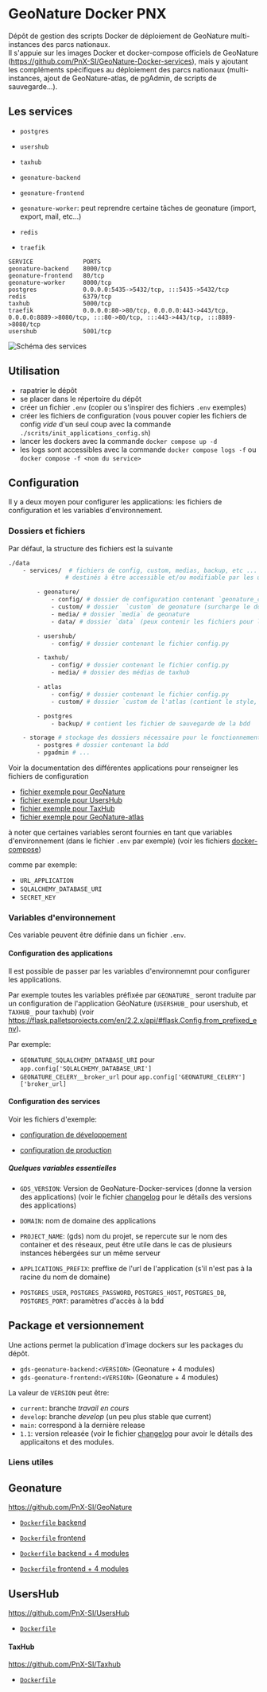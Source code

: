 # GeoNature Docker PNX

Dépôt de gestion des scripts Docker de déploiement de GeoNature multi-instances des parcs nationaux.  
Il s'appuie sur les images Docker et docker-compose officiels de GeoNature (https://github.com/PnX-SI/GeoNature-Docker-services), mais y ajoutant les compléments spécifiques au déploiement des parcs nationaux (multi-instances, ajout de GeoNature-atlas, de pgAdmin, de scripts de sauvegarde...).

## Les services

 - `postgres`
 - `usershub`
 - `taxhub`
 - `geonature-backend`
 - `geonature-frontend`
 - `geonature-worker`: peut reprendre certaine tâches de geonature (import, export, mail, etc...)
 - `redis`

- `traefik`

```
SERVICE              PORTS
geonature-backend    8000/tcp
geonature-frontend   80/tcp
geonature-worker     8000/tcp
postgres             0.0.0.0:5435->5432/tcp, :::5435->5432/tcp
redis                6379/tcp
taxhub               5000/tcp
traefik              0.0.0.0:80->80/tcp, 0.0.0.0:443->443/tcp, 0.0.0.0:8889->8080/tcp, :::80->80/tcp, :::443->443/tcp, :::8889->8080/tcp
usershub             5001/tcp
```


![Schéma des services](docs/schema_services_0.1.png)


## Utilisation

- rapatrier le dépôt
- se placer dans le répertoire du dépôt
- créer un fichier   `.env` (copier ou s'inspirer des fichiers `.env` exemples)
- créer les fichiers de configuration (vous pouver copier les fichiers de config *vide* d'un seul coup avec la commande `./scrits/init_applications_config.sh`)
- lancer les dockers avec la commande `docker compose up -d`
- les logs sont accessibles avec la commande `docker compose logs -f` ou `docker compose -f <nom du service>`

## Configuration

Il y a deux moyen pour configurer les applications: les fichiers de configuration et les variables d'environnement.

### Dossiers et fichiers

Par défaut, la structure des fichiers est la suivante

``` bash
./data
    - services/  # fichiers de config, custom, medias, backup, etc ... des application
                # destinés à être accessible et/ou modifiable par les utilisateur/administrateurs

        - geonature/
            - config/ # dossier de configuration contenant `geonature_config.toml`, `occtax_config.toml`, etc...
            - custom/ # dossier  `custom` de geonature (surcharge le dossier `static`)
            - media/ # dossier `media` de geonature
            - data/ # dossier `data` (peux contenir les fichiers pour les données des référentiels (taxref, ref_geo, ref_nomenclature, etc....))

        - usershub/
            - config/ # dossier contenant le fichier config.py

        - taxhub/
            - config/ # dossier contenant le fichier config.py
            - media/ # dossier des médias de taxhub

        - atlas
            - config/ # dossier contenant le fichier config.py
            - custom/ # dossier `custom de l'atlas (contient le style, les templates, les scripts js, etc...)

        - postgres
            - backup/ # contient les fichier de sauvegarde de la bdd

    - storage # stockage des dossiers nécessaire pour le fonctionnement
        - postgres # dossier contenant la bdd
        - pgadmin # ...
```

Voir la documentation des différentes applications pour renseigner les fichiers de configuration

- [fichier exemple pour GeoNature](./sources/GeoNature/config/geonature_config.toml.sample)
- [fichier exemple pour UsersHub](./sources/UsersHub/config/config.py.sample)
- [fichier exemple pour TaxHub](./sources/TaxHub/apptax/config.py.sample)
- [fichier exemple pour GeoNature-atlas](./sources/GeoNature-atlas/atlas/configuration/config.py.sample)

à noter que certaines variables seront fournies en tant que variables d'environnement (dans le fichier `.env` par exemple) (voir les fichiers [docker-compose](./docker-compose.yml))

comme par exemple:
  - `URL_APPLICATION`
  - `SQLALCHEMY_DATABASE_URI`
  - `SECRET_KEY`
### Variables d'environnement

Ces variable peuvent être définie dans un fichier `.env`.

#### Configuration des applications

Il est possible de passer par les variables d'environnemnt pour configurer les applications.

Par exemple toutes les variables préfixée par `GEONATURE_` seront traduite par un configuration de l'application GéoNature (`USERSHUB_` pour usershub, et `TAXHUB_` pour taxhub) (voir https://flask.palletsprojects.com/en/2.2.x/api/#flask.Config.from_prefixed_env).

Par exemple:
- `GEONATURE_SQLALCHEMY_DATABASE_URI` pour `app.config['SQLALCHEMY_DATABASE_URI']`
- `GEONATURE_CELERY__broker_url` pour `app.config['GEONATURE_CELERY']['broker_url]`

#### Configuration des services

Voir les fichiers d'exemple:

- [configuration de développement](./.env.dev.exemple)

- [configuration de production](./.env.prod.exemple)

##### Quelques variables essentielles

- `GDS_VERSION`: Version de GeoNature-Docker-services (donne la version des applications) (voir le fichier  [changelog](./docs/changelog.md) pour le détails des versions des applications)

- `DOMAIN`: nom de domaine des applications

- `PROJECT_NAME`: (gds) nom du projet, se repercute sur le nom des container et des réseaux, peut être utile dans le cas de plusieurs instances hébergées sur un même serveur

- `APPLICATIONS_PREFIX`: preffixe de l'url de l'application (s'il n'est pas à la racine du nom de domaine)

- `POSTGRES_USER`, `POSTGRES_PASSWORD`, `POSTGRES_HOST`, `POSTGRES_DB`, `POSTGRES_PORT`: paramètres  d'accès à la bdd

## Package et versionnement

Une actions permet la publication d'image dockers sur les packages du dépôt.

- `gds-geonature-backend:<VERSION>` (Geonature + 4 modules)
- `gds-geonature-frontend:<VERSION>` (Geonature + 4 modules)

La valeur de `VERSION` peut être:

- `current`: branche *travail en cours*
- `develop`: branche *develop* (un peu plus stable que current)
- `main`: correspond à la dernière release
- `1.1`: version releasée (voir le fichier [changelog](./docs/changelog.md) pour avoir le détails des applicaitons et des modules.


### Liens utiles
## Geonature

https://github.com/PnX-SI/GeoNature

- [`Dockerfile` backend](https://github.com/PnX-SI/GeoNature/blob/master/backend/Dockerfile)
- [`Dockerfile` frontend](https://github.com/PnX-SI/GeoNature/blob/master/frontend/Dockerfile)

- [`Dockerfile` backend + 4 modules](./build/Dockerfile-geonature-backend)
- [`Dockerfile` frontend + 4 modules](./build/Dockerfile-geonature-frontend)


## UsersHub

https://github.com/PnX-SI/UsersHub

- [`Dockerfile`](https://github.com/PnX-SI/UsersHub/blob/master/Dockerfile)


#### TaxHub

https://github.com/PnX-SI/Taxhub

- [`Dockerfile`](https://github.com/PnX-SI/TaxHub/blob/master/Dockerfile)


